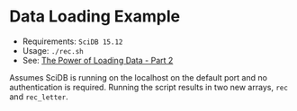 # Data Loading Example

* Requirements: `SciDB 15.12`
* Usage: `./rec.sh`
* See: [The Power of Loading Data - Part 2](http://rvernica.github.io/2016/06/load-data-non-int)

Assumes SciDB is running on the localhost on the default port and no authentication is required. Running the script results in two new arrays, `rec` and `rec_letter`.
